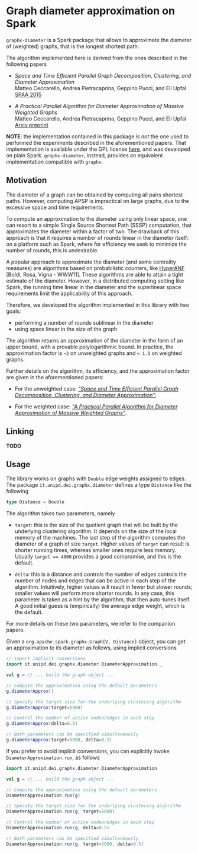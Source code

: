 Graph diameter approximation on Spark
=====================================

`graphx-diameter` is a Spark package that allows to approximate the
diameter of (weighted) graphs, that is the longest shortest path.

The algorithm implemented here is derived from the ones described in
the following papers

 - _Space and Time Efficient Parallel Graph Decomposition, Clustering,
   and Diameter Approximation_ <br />
   Matteo Ceccarello, Andrea Pietracaprina, Geppino Pucci, and Eli
   Upfal <br />
   [SPAA 2015](http://dx.doi.org/10.1145/2755573.2755591)

 - _A Practical Parallel Algorithm for Diameter Approximation of
   Massive Weighted Graphs_ <br />
   Matteo Ceccarello, Andrea Pietracaprina, Geppino Pucci, and Eli
   Upfal <br />
   [Arxiv preprint](http://arxiv.org/abs/1506.03265)

**NOTE**: the implementation contained in this package is *not* the
  one used to performed the experiments described in the
  aforementioned papers. That implementation is available under the
  GPL license [here](http://crono.dei.unipd.it/gradias/), and was
  developed on plain Spark. `graphx-diameter`, instead, provides an
  equivalent implementation compatible with `graphx`.
  

Motivation
----------

The diameter of a graph can be obtained by computing all pairs
shortest paths. However, computing APSP is impractical on large
graphs, due to the excessive space and time requirements.

To compute an approximation to the diameter using only linear space,
one can resort to a simple Single Source Shortest Path (SSSP)
computation, that approximates the diameter within a factor of
two. The drawback of this approach is that it requires a number of
rounds linear in the diameter itself: on a platform such as Spark,
where for efficiency we seek to minimize the number of rounds, this
is undesirable.

A popular approach to approximate the diameter (and some centrality
measures) are algorithms based on probabilistic counters, like
[HyperANF](http://dl.acm.org/citation.cfm?doid=1963405.1963493)
[Boldi, Rosa, Vigna - WWW11]. These
algorithms are able to attain a tight estimate of the
diameter. However, in a distributed computing setting like Spark, the
running time linear in the diameter and the superlinear space
requirements limit the applicability of this approach.

Therefore, we developed the algorithm implemented in this library with
two goals:

 - performing a number of rounds sublinear in the diameter
 - using space linear in the size of the graph

The algorithm returns an approximation of the diameter in the form of
an upper bound, with a provable polylogarithmic bound. In practice,
the approximation factor is `~2` on unweighted graphs and `< 1.5` on
weighted graphs.

Further details on the algorithm, its efficiency, and the
approximation factor are given in the aforementioned papers:

 - For the unweighted case: [_"Space and Time Efficient Parallel Graph
   Decomposition, Clustering, and Diameter
   Approximation"_](http://dx.doi.org/10.1145/2755573.2755591);

 - For the weighted case: [_"A Practical Parallel Algorithm for
   Diameter Approximation of Massive Weighted
   Graphs"_](http://arxiv.org/abs/1506.03265).


Linking
-------

**TODO**


Usage
-----

The library works on graphs with `Double` edge weights assigned to
edges. The package `it.unipd.dei.graphx.diameter` defines a type
`Distance` like the following

```scala
type Distance = Double
```

The algorithm takes two parameters, namely

 - `target`: this is the size of the quotient graph that will be built
   by the underlying clustering algorithm. It depends on the size of
   the local memory of the machines. The last step of the algorithm
   computes the diameter of a graph of size `target`. Higher values of
   `target` can result is shorter running times, whereas smaller ones
   require less memory. Usually `target == 4000` provides a good
   compromise, and this is the default.

 - `delta`: this is a distance and controls the number of edges
   controls the number of nodes and edges that can be active in each
   step of the algorithm. Intuitively, higher values will result in
   fewer but slower rounds; smaller values will perform more shorter
   rounds. In any case, this parameter is taken as a hint by the
   algorithm, that then auto-tunes itself. A good initial guess is
   (empirically) the average edge weight, which is the default.

For more details on these two parameters, we refer to the companion
papers.

Given a `org.apache.spark.graphx.Graph[V, Distance]` object, you can
get an approximation to its diameter as follows, using implicit
conversions

```scala
// import implicit conversions
import it.unipd.dei.graphx.diameter.DiameterApproximation._

val g = // ... build the graph object ...

// Compute the approximation using the default parameters
g.diameterApprox()

// Specify the target size for the underlying clustering algorithm
g.diameterApprox(target=5000)

// Control the number of active nodes/edges in each step
g.diameterApprox(delta=0.5)

// Both parameters can be specified simultaneously
g.diameterApprox(target=5000, delta=0.5)
```

If you prefer to avoid implicit conversions, you can explicitly invoke
`DiameterApproximation.run`, as follows

```scala
import it.unipd.dei.graphx.diameter.DiameterApproximation

val g = // ... build the graph object ...

// Compute the approximation using the default parameters
DiameterApproximation.run(g)

// Specify the target size for the underlying clustering algorithm
DiameterApproximation.run(g, target=5000)

// Control the number of active nodes/edges in each step
DiameterApproximation.run(g, delta=0.5)

// Both parameters can be specified simultaneously
DiameterApproximation.run(g, target=5000, delta=0.5)
```
